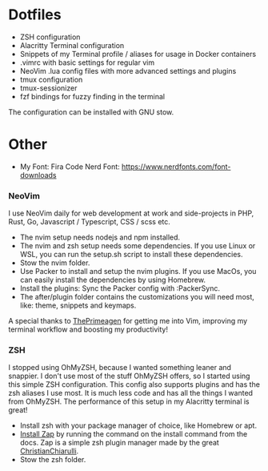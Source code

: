 # Dotfiles

- ZSH configuration
- Alacritty Terminal configuration
- Snippets of my Terminal profile / aliases for usage in Docker containers
- .vimrc with basic settings for regular vim
- NeoVim .lua config files with more advanced settings and plugins
- tmux configuration
- tmux-sessionizer
- fzf bindings for fuzzy finding in the terminal

The configuration can be installed with GNU stow.

# Other
- My Font: Fira Code Nerd Font: https://www.nerdfonts.com/font-downloads

### NeoVim

I use NeoVim daily for web development at work and side-projects in PHP, Rust, Go, Javascript / Typescript, CSS / scss etc.

- The nvim setup needs nodejs and npm installed.
- The nvim and zsh setup needs some dependencies. If you use Linux or WSL, you can run the setup.sh script to install these dependencies.
- Stow the nvim folder.
- Use Packer to install and setup the nvim plugins. If you use MacOs, you can easily install the dependencies by using Homebrew.
- Install the plugins: Sync the Packer config with :PackerSync.
- The after/plugin folder contains the customizations you will need most, like: theme, snippets and keymaps.

A special thanks to [ThePrimeagen](https://github.com/ThePrimeagen/) for getting me into Vim, improving my terminal workflow and boosting my productivity!

### ZSH

I stopped using OhMyZSH, because I wanted something leaner and snappier. I don't use most of the stuff OhMyZSH offers, so I started using this simple ZSH configuration. This config also supports plugins and has the zsh aliases I use most. It is much less code and has all the things I wanted from OhMyZSH. The performance of this setup in my Alacritty terminal is great!

- Install zsh with your package manager of choice, like Homebrew or apt.
- [Install Zap](https://github.com/zap-zsh/zap) by running the command on the install command from the docs. Zap is a simple zsh plugin manager made by the great [ChristianChiarulli](https://github.com/ChristianChiarulli).
- Stow the zsh folder.
